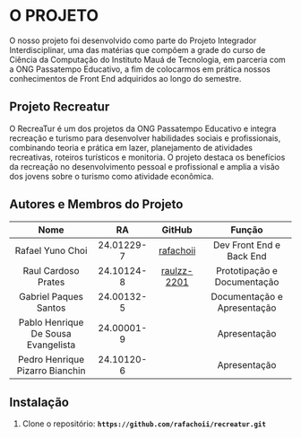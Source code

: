 # **O PROJETO**

O nosso projeto foi desenvolvido como parte do Projeto Integrador Interdisciplinar, uma das matérias que compõem a grade do curso de Ciência da Computação do Instituto Mauá de Tecnologia, em parceria com a ONG Passatempo Educativo, a fim de colocarmos em prática nossos conhecimentos de Front End adquiridos ao longo do semestre.

## **Projeto Recreatur**

O RecreaTur é um dos projetos da ONG Passatempo Educativo e integra recreação e turismo para desenvolver habilidades sociais e profissionais, combinando teoria e prática em lazer, planejamento de atividades recreativas, roteiros turísticos e monitoria. O projeto destaca os benefícios da recreação no desenvolvimento pessoal e profissional e amplia a visão dos jovens sobre o turismo como atividade econômica.

## **Autores e Membros do Projeto**
| 	Nome	 | 	RA	 | 	GitHub	 | 	Função	 |
| 	:-----:	 | 	:-----:	 | 	:-----:	 | 	:-----:	 |
| 	Rafael Yuno Choi	| 	24.01229-7	| 	[rafachoii](https://github.com/rafachoii)	 | 	Dev Front End e Back End	|
| 	Raul Cardoso Prates	| 	24.10124-8 	| 	[raulzz-2201](https://github.com/raulzz-2201)	 | 	Prototipação e Documentação	|
| 	Gabriel Paques Santos	| 	24.00132-5	| 		 | 	Documentação e Apresentação	|
| 	Pablo Henrique De Sousa Evangelista	| 	24.00001-9	| 		 | 	Apresentação	|
| 	Pedro Henrique Pizarro Bianchin	| 	24.10120-6	| 		 | 	Apresentação	|

## **Instalação**

1. Clone o repositório: **`https://github.com/rafachoii/recreatur.git`**
